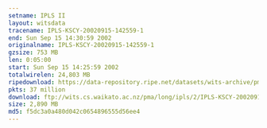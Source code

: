 ```yaml
---
setname: IPLS II
layout: witsdata
tracename: IPLS-KSCY-20020915-142559-1
end: Sun Sep 15 14:30:59 2002
originalname: IPLS-KSCY-20020915-142559-1
gzsize: 753 MB
len: 0:05:00
start: Sun Sep 15 14:25:59 2002
totalwirelen: 24,803 MB
ripedownload: https://data-repository.ripe.net/datasets/wits-archive/pma/long/ipls/2/IPLS-KSCY-20020915-142559-1.gz
pkts: 37 million
download: ftp://wits.cs.waikato.ac.nz/pma/long/ipls/2/IPLS-KSCY-20020915-142559-1.gz
size: 2,890 MB
md5: f5dc3a0a480d042c0654896555d56ee4
---
```


